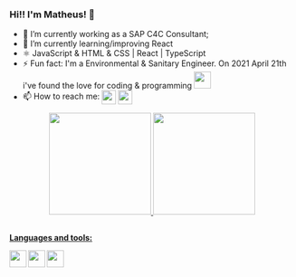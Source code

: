 ### Hi!! I'm Matheus! 👋

- 🔭 I’m currently working as a SAP C4C Consultant;
- 🌱 I’m currently learning/improving React 
- ⚛️ JavaScript & HTML & CSS | React | TypeScript
- ⚡ Fun fact: I'm a Environmental & Sanitary Engineer. On 2021 April 21th i've found the love for coding & programming <img src="https://media.giphy.com/media/WUlplcMpOCEmTGBtBW/giphy.gif" width="30">
- 📫 How to reach me: <a href = "mailto:contatorafaballerini@gmail.com"><img src="https://img.shields.io/badge/-Gmail-%23333?style=for-the-badge&logo=gmail&logoColor=white" target="_blank" height="25em" align="center"></a> <a href="https://www.linkedin.com/in/matheus-betti-626601129/" target="_blank"><img src="https://img.shields.io/badge/-LinkedIn-%230077B5?style=for-the-badge&logo=linkedin&logoColor=white" target="_blank" height="25em" align="center"></a>

<div align="center">
  <a href="https://github.com/MatheusBetti">
  <img height="180em" src="https://github-readme-stats.vercel.app/api?username=MatheusBetti&show_icons=true&theme=dark&include_all_commits=true&count_private=true"/>
  <img height="180em" src="https://github-readme-stats.vercel.app/api/top-langs/?username=MatheusBetti&layout=compact&langs_count=7&theme=dark"/>
</div>
  
  ##
  
**Languages and tools:**

<img align="left" height="30" width="30" src="https://raw.githubusercontent.com/jakeliny/jakeliny/master/images/javascript.png">
<img align="left" height="30" width="30" src="https://raw.githubusercontent.com/jakeliny/jakeliny/master/images/typescript.png">
<img align="left"height="30" width="30" src="https://raw.githubusercontent.com/jakeliny/jakeliny/master/images/react.png">
  
